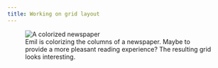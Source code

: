 ```yaml
---
title: Working on grid layout
---
```

<figure class="bleed">
<img src="/img/emil-drawing/IMG_0983.jpg" alt="A colorized newspaper">
<figcaption>Emil is colorizing the columns of a newspaper. Maybe to provide a more pleasant reading experience? The resulting grid looks interesting.</figure>